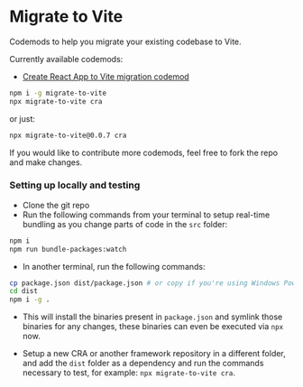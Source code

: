 # Migrate to Vite

Codemods to help you migrate your existing codebase to Vite.

Currently available codemods:

-   [Create React App to Vite migration codemod](https://github.com/deve-sh/Migrate-to-Vite/blob/main/src/cra/README.md)

```bash
npm i -g migrate-to-vite
npx migrate-to-vite cra
```

or just:

```bash
npx migrate-to-vite@0.0.7 cra
```

If you would like to contribute more codemods, feel free to fork the repo and make changes.

### Setting up locally and testing

-   Clone the git repo
-   Run the following commands from your terminal to setup real-time bundling as you change parts of code in the `src` folder:

```bash
npm i
npm run bundle-packages:watch
```

-   In another terminal, run the following commands:

```bash
cp package.json dist/package.json # or copy if you're using Windows Powershell
cd dist
npm i -g .
```

-   This will install the binaries present in `package.json` and symlink those binaries for any changes, these binaries can even be executed via `npx` now.

-   Setup a new CRA or another framework repository in a different folder, and add the `dist` folder as a dependency and run the commands necessary to test, for example: `npx migrate-to-vite cra`.
